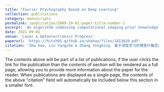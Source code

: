 ```yaml
---
title: "Fourier Ptychography Based on Deep Learning"
collection: publications
category: manuscripts
permalink: /publication/2009-10-01-paper-title-number-1
excerpt: 'An algorithm combining computational imaging prior knowledge and deep learning is proposed to deal with the FPM reconstruction process.'
date: 2021-09-01
venue: 'Laser & Optoelectronics Progress'
paperurl: 'https://hitsh95.github.io/shahao/files/1811020.pdf'
citation: 'Sha hao, Liu Yangzhe & Zhang Yongbing. 基于深度学习的傅里叶叠层成像技术. Laser & Optoelectronics Progress 58(2021).'
---
```


The contents above will be part of a list of publications, if the user clicks the link for the publication than the contents of section will be rendered as a full page, allowing you to provide more information about the paper for the reader. When publications are displayed as a single page, the contents of the above "citation" field will automatically be included below this section in a smaller font.
